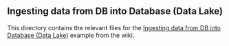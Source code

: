 ## Ingesting data from DB into Database (Data Lake)
This directory contains the relevant files for the [Ingesting data from DB into Database (Data Lake)](https://github.com/vmware/versatile-data-kit/wiki/Ingesting-data-from-DB-into-Database-%28Data-Lake%29)
example from the wiki.

